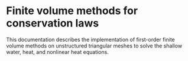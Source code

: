 # Finite volume methods for conservation laws
This documentation describes the implementation of first-order finite volume methods on unstructured triangular meshes to solve the shallow water, heat, and nonlinear heat equations.
